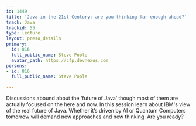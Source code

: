 ```yaml
---
id: 1449
title: 'Java in the 21st Century: are you thinking far enough ahead?'
track: Java
trackid: 55
type: lecture
layout: preso_details
primary:
  id: 816
  full_public_name: Steve Poole
  avatar_path: https://cfp.devnexus.com
persons:
- id: 816
  full_public_name: Steve Poole

---
```

Discussions abound about the ‘future of Java’ though most of them are actually focused on the here and now.  In this session  learn about IBM's view of the real future of Java. Whether it’s driven by AI or Quantum Computers tomorrow will demand new approaches and new thinking. Are you ready?
